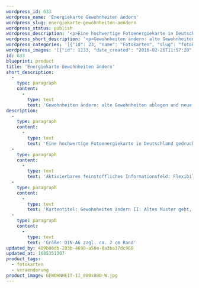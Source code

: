 ```yaml
---
wordpress_id: 633
wordpress_name: 'Energiekarte Gewohnheiten ändern'
wordpress_slug: energiekarte-gewohnheiten-aendern
wordpress_status: publish
wordpress_description: '<p>Eine hochwertige Fotoenergiekarte in Deutschland gedruckt und in Handarbeit laminiert.  Sie ist in Postkartengröße (DIN-A6) gut zu transportieren und kann auch auf den Körper aufgelegt werden.</p><p>Aktivierbares feinstoffliches Informationsfeld: Flexibilität - Lernen - Austausch - Gewohnheiten ändern - Wahrhaftigkeit: Um Gewohnheiten zu ändern müssen alte Gedanken-, Verhaltensmuster etc. abgelegt werden und gleichzeitig werden idealerweise neue Gedanken- Verhaltensweisen etc. entwickelt und instaliert. Hier geht es in erster Linie um Gewohnheiten, welche nicht (mehr) stimmig und damit undienlich (geworden) sind.</p><p>Kartentitel: Gewohnheiten ändern II: Altes Muster geht, neue Verhaltensweise ist installiert</p><p>Größe: DIN-A6 zzgl. ca. 2 cm Rand<br />Andere Formate sind individuell für Sie innerhalb weniger Tage herstellbar. Bitte kontaktieren Sie uns hierfür unter <a href="mailto:info@elvedenverlag.de">info@elvedenverlag.de</a>.</p><p><a href="https://my.feenbaum.de/anwendung-energiebilder-foto-laminiert/">Anwendungshinweise</a>      <a href="https://my.feenbaum.de/produktinformationen-fotokarten/">Produktinformationen</a></p>'
wordpress_short_description: '<p>Gewohnheiten ändern: alte Gewohnheiten ablegen und neue Verhaltensweisen annehmen</p>'
wordpress_categories: '[{"id": 23, "name": "Fotokarten", "slug": "fotokarten"}, {"id": 67, "name": "Ver\u00e4nderung", "slug": "veraenderung"}]'
wordpress_images: '[{"id": 1233, "date_created": "2016-02-26T11:57:28", "date_created_gmt": "2016-02-26T09:57:28", "date_modified": "2016-02-26T11:57:28", "date_modified_gmt": "2016-02-26T09:57:28", "src": "https://my.feenbaum.de/wp-content/uploads/2016/02/GEWOHNHEIT-II_800x800-W.jpg", "name": "GEWOHNHEIT-II_800x800-W", "alt": ""}]'
id: 633
blueprint: product
title: 'Energiekarte Gewohnheiten ändern'
short_description:
  -
    type: paragraph
    content:
      -
        type: text
        text: 'Gewohnheiten ändern: alte Gewohnheiten ablegen und neue Verhaltensweisen annehmen'
description:
  -
    type: paragraph
    content:
      -
        type: text
        text: 'Eine hochwertige Fotoenergiekarte in Deutschland gedruckt und in Handarbeit laminiert.  Sie ist in Postkartengröße (DIN-A6) gut zu transportieren und kann auch auf den Körper aufgelegt werden.'
  -
    type: paragraph
    content:
      -
        type: text
        text: 'Aktivierbares feinstoffliches Informationsfeld: Flexibilität - Lernen - Austausch - Gewohnheiten ändern - Wahrhaftigkeit: Um Gewohnheiten zu ändern müssen alte Gedanken-, Verhaltensmuster etc. abgelegt werden und gleichzeitig werden idealerweise neue Gedanken- Verhaltensweisen etc. entwickelt und instaliert. Hier geht es in erster Linie um Gewohnheiten, welche nicht (mehr) stimmig und damit undienlich (geworden) sind.'
  -
    type: paragraph
    content:
      -
        type: text
        text: 'Kartentitel: Gewohnheiten ändern II: Altes Muster geht, neue Verhaltensweise ist installiert'
  -
    type: paragraph
    content:
      -
        type: text
        text: 'Größe: DIN-A6 zzgl. ca. 2 cm Rand'
updated_by: 489b06db-283b-4690-a50e-8a3ba37dc968
updated_at: 1685351307
product_tags:
  - fotokarten
  - veraenderung
product_image: GEWOHNHEIT-II_800x800-W.jpg
---
```

